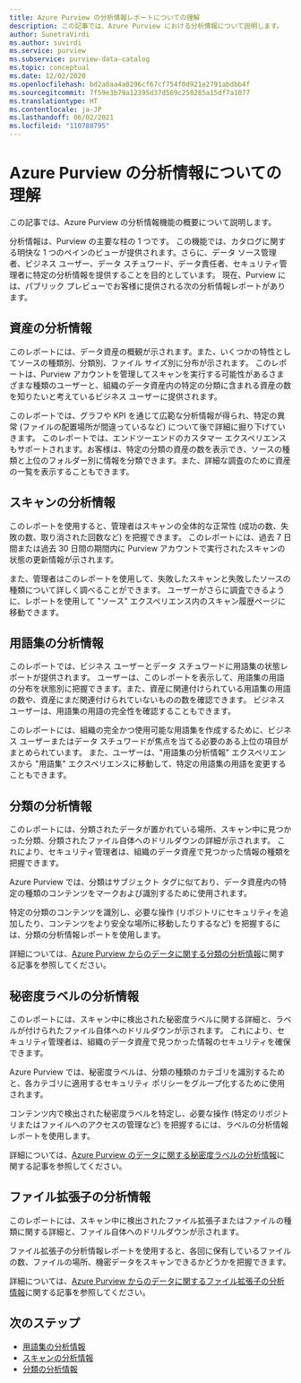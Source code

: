 ```yaml
---
title: Azure Purview の分析情報レポートについての理解
description: この記事では、Azure Purview における分析情報について説明します。
author: SunetraVirdi
ms.author: suvirdi
ms.service: purview
ms.subservice: purview-data-catalog
ms.topic: conceptual
ms.date: 12/02/2020
ms.openlocfilehash: bd2a8aa4a0296cf67cf754f0d921e2791abdbb4f
ms.sourcegitcommit: 7f59e3b79a12395d37d569c250285a15df7a1077
ms.translationtype: HT
ms.contentlocale: ja-JP
ms.lasthandoff: 06/02/2021
ms.locfileid: "110788795"
---
```

# <a name="understand-insights-in-azure-purview"></a>Azure Purview の分析情報についての理解

この記事では、Azure Purview の分析情報機能の概要について説明します。

分析情報は、Purview の主要な柱の 1 つです。 この機能では、カタログに関する明快な 1 つのペインのビューが提供されます。さらに、データ ソース管理者、ビジネス ユーザー、データ スチュワード、データ責任者、セキュリティ管理者に特定の分析情報を提供することを目的としています。 現在、Purview には、パブリック プレビューでお客様に提供される次の分析情報レポートがあります。

## <a name="asset-insights"></a>資産の分析情報

このレポートには、データ資産の概観が示されます。また、いくつかの特性としてソースの種類別、分類別、ファイル サイズ別に分布が示されます。 このレポートは、Purview アカウントを管理してスキャンを実行する可能性があるさまざまな種類のユーザーと、組織のデータ資産内の特定の分類に含まれる資産の数を知りたいと考えているビジネス ユーザーに提供されます。 

このレポートでは、グラフや KPI を通じて広範な分析情報が得られ、特定の異常 (ファイルの配置場所が間違っているなど) について後で詳細に掘り下げていきます。 このレポートでは、エンドツーエンドのカスタマー エクスペリエンスもサポートされます。お客様は、特定の分類の資産の数を表示でき、ソースの種類と上位のフォルダー別に情報を分類できます。また、詳細な調査のために資産の一覧を表示することもできます。

## <a name="scan-insights"></a>スキャンの分析情報

このレポートを使用すると、管理者はスキャンの全体的な正常性 (成功の数、失敗の数、取り消された回数など) を把握できます。 このレポートには、過去 7 日間または過去 30 日間の期間内に Purview アカウントで実行されたスキャンの状態の更新情報が示されます。

また、管理者はこのレポートを使用して、失敗したスキャンと失敗したソースの種類について詳しく調べることができます。 ユーザーがさらに調査できるように、レポートを使用して "ソース" エクスペリエンス内のスキャン履歴ページに移動できます。

## <a name="glossary-insights"></a>用語集の分析情報

このレポートでは、ビジネス ユーザーとデータ スチュワードに用語集の状態レポートが提供されます。 ユーザーは、このレポートを表示して、用語集の用語の分布を状態別に把握できます。また、資産に関連付けられている用語集の用語の数や、資産にまだ関連付けられていないものの数を確認できます。 ビジネス ユーザーは、用語集の用語の完全性を確認することもできます。 

このレポートには、組織の完全かつ使用可能な用語集を作成するために、ビジネス ユーザーまたはデータ スチュワードが焦点を当てる必要のある上位の項目がまとめられています。 また、ユーザーは、"用語集の分析情報" エクスペリエンスから "用語集" エクスペリエンスに移動して、特定の用語集の用語を変更することもできます。

## <a name="classification-insights"></a>分類の分析情報

このレポートには、分類されたデータが置かれている場所、スキャン中に見つかった分類、分類されたファイル自体へのドリルダウンの詳細が示されます。 これにより、セキュリティ管理者は、組織のデータ資産で見つかった情報の種類を把握できます。 

Azure Purview では、分類はサブジェクト タグに似ており、データ資産内の特定の種類のコンテンツをマークおよび識別するために使用されます。

特定の分類のコンテンツを識別し、必要な操作 (リポジトリにセキュリティを追加したり、コンテンツをより安全な場所に移動したりするなど) を把握するには、分類の分析情報レポートを使用します。

詳細については、[Azure Purview からのデータに関する分類の分析情報](classification-insights.md)に関する記事を参照してください。

## <a name="sensitivity-labeling-insights"></a>秘密度ラベルの分析情報

このレポートには、スキャン中に検出された秘密度ラベルに関する詳細と、ラベルが付けられたファイル自体へのドリルダウンが示されます。 これにより、セキュリティ管理者は、組織のデータ資産で見つかった情報のセキュリティを確保できます。 

Azure Purview では、秘密度ラベルは、分類の種類のカテゴリを識別するためと、各カテゴリに適用するセキュリティ ポリシーをグループ化するために使用されます。

コンテンツ内で検出された秘密度ラベルを特定し、必要な操作 (特定のリポジトリまたはファイルへのアクセスの管理など) を把握するには、ラベルの分析情報レポートを使用します。

詳細については、[Azure Purview のデータに関する秘密度ラベルの分析情報](sensitivity-insights.md)に関する記事を参照してください。

## <a name="file-extension-insights"></a>ファイル拡張子の分析情報

このレポートには、スキャン中に検出されたファイル拡張子またはファイルの種類に関する詳細と、ファイル自体へのドリルダウンが示されます。 

ファイル拡張子の分析情報レポートを使用すると、各回に保有しているファイルの数、ファイルの場所、機密データをスキャンできるかどうかを把握できます。

詳細については、[Azure Purview からのデータに関するファイル拡張子の分析情報](file-extension-insights.md)に関する記事を参照してください。

## <a name="next-steps"></a>次のステップ

* [用語集の分析情報](glossary-insights.md)
* [スキャンの分析情報](scan-insights.md)
* [分類の分析情報](./classification-insights.md)
